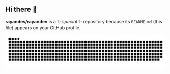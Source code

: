 ## Hi there 👋


**rayandev/rayandev** is a ✨ _special_ ✨ repository because its `README.md` (this file) appears on your GitHub profile.

<Img align="center" src="https://raw.githubusercontent.com/Platane/snk/output/github-contribution-grid-snake.svg" />

